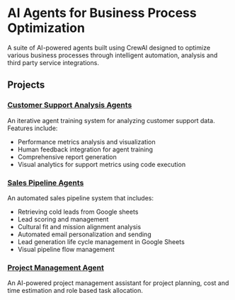 # AI Agents for Business Process Optimization

A suite of AI-powered agents built using CrewAI designed to optimize various business processes through intelligent automation, analysis and third party service integrations.

## Projects

### [Customer Support Analysis Agents](./Customer%20Support%20Analysis%20Agents)
An iterative agent training system for analyzing customer support data. Features include:
- Performance metrics analysis and visualization
- Human feedback integration for agent training
- Comprehensive report generation
- Visual analytics for support metrics using code execution

### [Sales Pipeline Agents](./Sales%20Pipeline)
An automated sales pipeline system that includes:
- Retrieving cold leads from Google sheets
- Lead scoring and management
- Cultural fit and mission alignment analysis
- Automated email personalization and sending
- Lead generation life cycle management in Google Sheets
- Visual pipeline flow management

### [Project Management Agent](./Project-Management-Agent)
An AI-powered project management assistant for project planning, cost and time estimation and role based task allocation.

